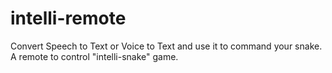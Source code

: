 # intelli-remote
Convert Speech to Text or Voice to Text and use it to command your snake. 
A remote to control "intelli-snake" game.
